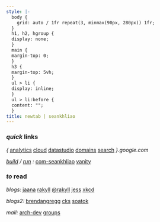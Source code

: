 ```yaml
---
style: |-
  body {
    grid: auto / 1fr repeat(3, minmax(90px, 280px)) 1fr;
  }
  h1, h2, hgroup {
  display: none;
  }
  main {
  margin-top: 0;
  }
  h3 {
  margin-top: 5vh;
  }
  ul > li {
  display: inline;
  }
  ul > li:before {
  content: "";
  }
title: newtab | seankhliao
---
```


### _quick_ links

_{_
[analytics](https://analytics.google.com)
[cloud](https://console.cloud.google.com)
[datastudio](https://datastudio.google.com/reporting/91bc28c3-a44f-4bcc-a838-58cf6a56ca04/page/BMLbB)
[domains](https://domains.google.com)
[search](https://search.google.com)
_}.google.com_

[_build_](https://console.cloud.google.com/cloud-build/builds?project=com-seankhliao)
_/_
[_run_](https://console.cloud.google.com/run?project=com-seankhliao)
_:_
[com-seankhliao](https://github.com/seankhliao/com-seankhliao)
[vanity](https://github.com/seankhliao/vanity)

### _to_ read

_blogs:_
[jaana](https://jbd.dev)
[rakyll](https://rakyll.org)
[@rakyll](https://medium.com/@rakyll)
[jess](https://jess.dev)
[xkcd](https://xkcd.com)

_blogs2:_
[brendangregg](http://www.brendangregg.com/blog/)
[cks](https://utcc.utoronto.ca/~cks/space/blog/__IndexChron)
[soatok](https://soatok.blog/b/)

_mail:_
[arch-dev](https://lists.archlinux.org/pipermail/arch-dev-public/)
[groups](https://groups.google.com/my-groups)
